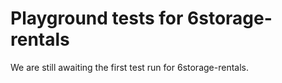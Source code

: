 # Playground tests for 6storage-rentals
We are still awaiting the first test run for 6storage-rentals.
